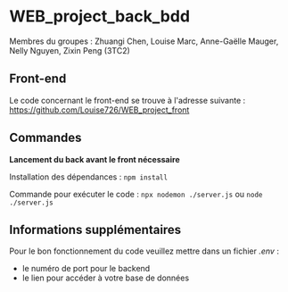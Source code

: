 # WEB_project_back_bdd

Membres du groupes : Zhuangi Chen, Louise Marc, Anne-Gaëlle Mauger, Nelly Nguyen, Zixin Peng (3TC2)

## Front-end

Le code concernant le front-end se trouve à l'adresse suivante : https://github.com/Louise726/WEB_project_front

## Commandes

**Lancement du back avant le front nécessaire**

Installation des dépendances : 
```npm install```

Commande pour exécuter le code :
```npx nodemon ./server.js``` ou ```node ./server.js```

## Informations supplémentaires

Pour le bon fonctionnement du code veuillez mettre dans un fichier _.env_ :
- le numéro de port pour le backend
- le lien pour accéder à votre base de données
